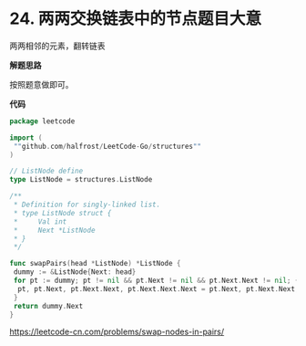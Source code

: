 # 24. 两两交换链表中的节点**题目大意** 

两两相邻的元素，翻转链表

**解题思路** 

按照题意做即可。

**代码** 

```go
package leetcode

import (
 ""github.com/halfrost/LeetCode-Go/structures""
)

// ListNode define
type ListNode = structures.ListNode

/**
 * Definition for singly-linked list.
 * type ListNode struct {
 *     Val int
 *     Next *ListNode
 * }
 */

func swapPairs(head *ListNode) *ListNode {
 dummy := &ListNode{Next: head}
 for pt := dummy; pt != nil && pt.Next != nil && pt.Next.Next != nil; {
  pt, pt.Next, pt.Next.Next, pt.Next.Next.Next = pt.Next, pt.Next.Next, pt.Next.Next.Next, pt.Next
 }
 return dummy.Next
}
```

https://leetcode-cn.com/problems/swap-nodes-in-pairs/